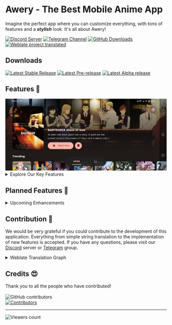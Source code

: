# Awery - The Best Mobile Anime App
<p>
Imagine the perfect app where you can customize everything, with tons of features and a <b><i>stylish</i></b> look. It's all about Awery!
</p>
<p>
   <a href="https://discord.com/invite/yspVzD4Kbm"><img src="https://dcbadge.limes.pink/api/server/https://discord.com/invite/yspVzD4Kbm" alt="Discord Server"></a>
   <a href="https://t.me/mrboomdev_awery"><img src="https://img.shields.io/endpoint?label=Telegram&labelColor=0e91e3&color=545454&logo=telegram&style=for-the-badge&url=https%3A%2F%2Fmogyo.ro%2Fquart-apis%2Ftgmembercount%3Fchat_id%3Dmrboomdev_awery" alt="Telegram Channel"></a>
   <a href="https://github.com/MrBoomDeveloper/Awery/releases"><img src="https://img.shields.io/github/downloads/MrBoomDeveloper/Awery/total?style=for-the-badge" alt="GitHub Downloads"></a>
   <a href="https://hosted.weblate.org/engage/awery">
      <img alt="Weblate project translated" src="https://img.shields.io/weblate/progress/awery?style=for-the-badge">
   </a>
</p>

## Downloads
<p>
   <a href="https://github.com/mrboomdeveloper/awery/releases/latest"><img src="https://img.shields.io/github/v/release/mrboomdeveloper/awery?display_name=tag&style=flat-square&logoColor=06599d&label=Stable&labelColor=06599d&color=043b69" alt="Latest Stable Release"/></a>
   <a href="https://github.com/mrboomdeveloper/awery/releases"><img src="https://img.shields.io/github/v/release/mrboomdeveloper/awery?include_prereleases&display_name=tag&style=flat-square&logoColor=2c2c47&label=Beta&color=818cf8" alt="Latest Pre-release"/></a>
   <a href="https://github.com/itsmechinmoy/awery-updater/releases/latest"><img src="https://img.shields.io/github/v/release/itsmechinmoy/awery-updater?display_name=tag&style=flat-square&label=Alpha&color=e23629" alt="Latest Alpha release"/></a>
</p>

## Features 🚀
<img src="https://raw.githubusercontent.com/MrBoomDeveloper/Awery/master/docs/screenshot1.jpg" alt="Screenshot" />
<details>
<summary>Explore Our Key Features</summary>
<ul>
  <li>Integration with Aniyomi extensions for enhanced functionality.</li>
  <li>Seamless progress synchronization with AniList, MyAnimeList, Shikimori, and more.</li>
  <li>Engage with and contribute to community comments.</li>
  <li>Support for multiple languages, making it accessible worldwide.</li>
  <li>Advanced tag filtering, including options to exclude genres like mecha.</li>
  <li>Blacklist and manage unwanted media content effectively.</li>
</ul>
</details>

## Planned Features 👀
<details>
<summary>Upcoming Enhancements</summary>
<ul>
  <li>Support for Android TV, bringing the app to larger screens.</li>
  <li>Integrated newsreader to keep you updated on the latest trends.</li>
  <li>Expanded extension compatibility, including Tachiyomi, Cloudstream, Miru, and LNReader.</li>
  <li>Torrent support for more flexible media acquisition.</li>
  <li>Offline playback capabilities for uninterrupted access.</li>
  <li>Real-time update notifications to keep you informed.</li>
</ul>
</details>

## Contribution 🤝
We would be very grateful if you could contribute to the development of this application. Everything from simple string translation to the implementation of new features is accepted. If you have any questions, please visit our <a href="https://discord.com/invite/yepfCz4pvW">Discord</a> server or <a href="https://t.me/mrboomdev_awery">Telegram</a> group.
<details>
<summary>Weblate Translation Graph</summary>
<a href="https://hosted.weblate.org/engage/awery"><img src="https://hosted.weblate.org/widget/awery/multi-auto.svg" alt="Translation status" /></a>
</details>

## Credits 😍
Thank you to all the people who have contributed!<br>
<br>
<a href="https://github.com/mrboomdeveloper/awery/graphs/contributors">
  <img alt="GitHub contributors" src="https://img.shields.io/github/contributors/mrboomdeveloper/awery?style=flat-square&label=Contributors%20%3A&labelColor=%230f1318&color=%230f1318" align="left">
</a>
<br>
<a href="https://github.com/mrboomdeveloper/awery/graphs/contributors">
  <img src="https://contrib.rocks/image?repo=mrboomdeveloper/awery" alt="Contributors">
</a>

---

<p>
   <img src="https://count.getloli.com/get/@:repodevildantotsu" alt="Viewers count" />
</p>
